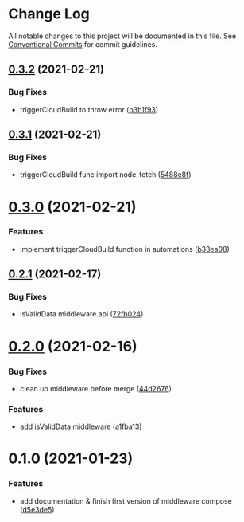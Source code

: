 # Change Log

All notable changes to this project will be documented in this file.
See [Conventional Commits](https://conventionalcommits.org) for commit guidelines.

## [0.3.2](https://github.com/nexxtway/rainbow-cloud-functions/compare/v0.3.1...v0.3.2) (2021-02-21)


### Bug Fixes

* triggerCloudBuild to throw error ([b3b1f93](https://github.com/nexxtway/rainbow-cloud-functions/commit/b3b1f93c81fb2f6437527b76235d4a9f17563475))





## [0.3.1](https://github.com/nexxtway/rainbow-cloud-functions/compare/v0.3.0...v0.3.1) (2021-02-21)


### Bug Fixes

* triggerCloudBuild func import node-fetch ([5488e8f](https://github.com/nexxtway/rainbow-cloud-functions/commit/5488e8f3a4e6912c3b7cbf058c405057a371b278))





# [0.3.0](https://github.com/nexxtway/rainbow-cloud-functions/compare/v0.2.1...v0.3.0) (2021-02-21)


### Features

* implement triggerCloudBuild function in automations ([b33ea08](https://github.com/nexxtway/rainbow-cloud-functions/commit/b33ea081c2f9c39b564e8c55aad753289ed90192))





## [0.2.1](https://github.com/nexxtway/rainbow-cloud-functions/compare/v0.2.0...v0.2.1) (2021-02-17)


### Bug Fixes

* isValidData middleware api ([72fb024](https://github.com/nexxtway/rainbow-cloud-functions/commit/72fb0242af11bd041a390cfae64115466ee5b2f4))





# [0.2.0](https://github.com/nexxtway/rainbow-cloud-functions/compare/v0.1.0...v0.2.0) (2021-02-16)


### Bug Fixes

* clean up middleware before merge ([44d2676](https://github.com/nexxtway/rainbow-cloud-functions/commit/44d26764f8d775703b6d1e240edabdf849954d7e))


### Features

* add isValidData middleware ([a1fba13](https://github.com/nexxtway/rainbow-cloud-functions/commit/a1fba13377754a38bd048760b851fe424ac5f4a7))





# 0.1.0 (2021-01-23)


### Features

* add documentation & finish first version of middleware compose ([d5e3de5](https://github.com/nexxtway/rainbow-cloud-functions/commit/d5e3de572c3480dad8d20b136dc46668a99698dc))
